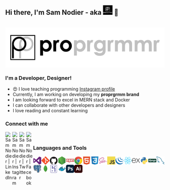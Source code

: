 ## Hi there, I'm Sam Nodier - aka <img src="./profile_800-800.png" alt="proprgrmmr" width="30px" /> :100:

<br />

<img src="./web-logo.png" align="center" />

### I'm a Developer, Designer!
- :heart_eyes: I love teaching programming [Instagram profile][instagram]
- Currently, I am working on developing my __proprgrmm brand__
- I am looking forward to excel in MERN stack and Docker
- I can collaborate with other developers and designers
- I love reading and constant learning

### Connect with me

[<img align="left" alt="Sam Nodier | LinkedIn" width="22px" src="https://cdn.jsdelivr.net/npm/simple-icons@3.12.0/icons/linkedin.svg" />][linkedin]
[<img align="left" alt="Sam Nodier | Instagram" width="22px" src="https://cdn.jsdelivr.net/npm/simple-icons@3.12.0/icons/instagram.svg" />][instagram]
[<img align="left" alt="Sam Nodier | Twitter" width="22px" src="https://cdn.jsdelivr.net/npm/simple-icons@3.12.0/icons/twitter.svg" />][twitter]
[<img align="left" alt="Sam Nodier | Facebook" width="22px" src="https://cdn.jsdelivr.net/npm/simple-icons@3.12.0/icons/facebook.svg" />][facebook]

<br />

### Languages and Tools

<img src="https://raw.githubusercontent.com/devicons/devicon/40cd6bc89a299dc50ac289f8e3b071d0dff49d9c/icons/visualstudio/visualstudio-plain.svg" align="left" alt="Visual Studio Code" width="26px" />
<img src="https://raw.githubusercontent.com/devicons/devicon/40cd6bc89a299dc50ac289f8e3b071d0dff49d9c/icons/git/git-original.svg" align="left" alt="Git" width="26px" />
<img src="https://raw.githubusercontent.com/devicons/devicon/40cd6bc89a299dc50ac289f8e3b071d0dff49d9c/icons/github/github-original.svg" align="left" alt="GitHub" width="26px" />
<img src="https://raw.githubusercontent.com/devicons/devicon/40cd6bc89a299dc50ac289f8e3b071d0dff49d9c/icons/nodejs/nodejs-original.svg" align="left" alt="Node.js" width="26px" >
<img src="https://raw.githubusercontent.com/devicons/devicon/40cd6bc89a299dc50ac289f8e3b071d0dff49d9c/icons/npm/npm-original-wordmark.svg" align="left" alt="NPM" width="26px" >
<img src="https://raw.githubusercontent.com/devicons/devicon/40cd6bc89a299dc50ac289f8e3b071d0dff49d9c/icons/chrome/chrome-original.svg" align="left" alt="Chrome" width="26px" >
<img src="https://raw.githubusercontent.com/devicons/devicon/40cd6bc89a299dc50ac289f8e3b071d0dff49d9c/icons/html5/html5-plain.svg" align="left" alt="HTML5" width="26px" />
<img src="https://raw.githubusercontent.com/devicons/devicon/40cd6bc89a299dc50ac289f8e3b071d0dff49d9c/icons/css3/css3-original.svg" align="left" alt="CSS3" width="26px" />
<img src="https://raw.githubusercontent.com/devicons/devicon/40cd6bc89a299dc50ac289f8e3b071d0dff49d9c/icons/sass/sass-original.svg" align="left" alt="Sass" width="26px" />
<img src="https://raw.githubusercontent.com/devicons/devicon/40cd6bc89a299dc50ac289f8e3b071d0dff49d9c/icons/javascript/javascript-original.svg" align="left" alt="JavaScript" width="26px" />
<img src="https://raw.githubusercontent.com/devicons/devicon/40cd6bc89a299dc50ac289f8e3b071d0dff49d9c/icons/jquery/jquery-original.svg" align="left" alt="jQuery" width="26px" />
<img src="https://raw.githubusercontent.com/devicons/devicon/40cd6bc89a299dc50ac289f8e3b071d0dff49d9c/icons/react/react-original.svg" align="left" alt="React" width="26px" />
<img src="https://raw.githubusercontent.com/devicons/devicon/40cd6bc89a299dc50ac289f8e3b071d0dff49d9c/icons/express/express-original.svg" align="left" alt="Express" width="26px" >
<img src="https://raw.githubusercontent.com/devicons/devicon/40cd6bc89a299dc50ac289f8e3b071d0dff49d9c/icons/python/python-original.svg" align="left" alt="Python" width="26px" />
<img src="https://raw.githubusercontent.com/devicons/devicon/40cd6bc89a299dc50ac289f8e3b071d0dff49d9c/icons/django/django-original.svg" align="left" alt="Django" width="26px" />
<img src="https://raw.githubusercontent.com/devicons/devicon/40cd6bc89a299dc50ac289f8e3b071d0dff49d9c/icons/mysql/mysql-original.svg" align="left" alt="MySQL" width="26px" />
<img src="https://raw.githubusercontent.com/devicons/devicon/40cd6bc89a299dc50ac289f8e3b071d0dff49d9c/icons/postgresql/postgresql-original.svg" align="left" alt="PostgreSQL" width="26px" >
<img src="https://raw.githubusercontent.com/devicons/devicon/40cd6bc89a299dc50ac289f8e3b071d0dff49d9c/icons/mongodb/mongodb-original.svg" align="left" alt="MongoDB" width="26px" />
<img src="https://raw.githubusercontent.com/devicons/devicon/40cd6bc89a299dc50ac289f8e3b071d0dff49d9c/icons/heroku/heroku-original.svg" align="left" alt="Heroku" width="26px" />
<img src="https://raw.githubusercontent.com/devicons/devicon/40cd6bc89a299dc50ac289f8e3b071d0dff49d9c/icons/docker/docker-original.svg" align="left" alt="Docker" width="26px" />
<img src="https://raw.githubusercontent.com/devicons/devicon/40cd6bc89a299dc50ac289f8e3b071d0dff49d9c/icons/photoshop/photoshop-plain.svg" align="left" alt="Photoshop" width="26px" />
<img src="https://raw.githubusercontent.com/devicons/devicon/40cd6bc89a299dc50ac289f8e3b071d0dff49d9c/icons/illustrator/illustrator-plain.svg" align="left" alt="Illustrator" width="26px" />

<br />
<br />

[linkedin]: https://www.linkedin.com/in/iduhoze-sam-nodier-87901819b/
[instagram]: https://www.instagram.com/sam0132nodier
[twitter]: https://www.twitter.com/sam0132nodier
[facebook]: https://web.facebook.com/iduhoze.samnodier/